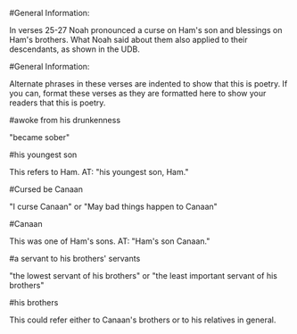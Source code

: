 #General Information:

In verses 25-27 Noah pronounced a curse on Ham's son and blessings on Ham's brothers. What Noah said about them also applied to their descendants, as shown in the UDB.

#General Information:

Alternate phrases in these verses are indented to show that this is poetry. If you can, format these verses as they are formatted here to show your readers that this is poetry.

#awoke from his drunkenness

"became sober"

#his youngest son

This refers to Ham. AT: "his youngest son, Ham."

#Cursed be Canaan

"I curse Canaan" or "May bad things happen to Canaan"

#Canaan

This was one of Ham's sons. AT: "Ham's son Canaan."

#a servant to his brothers' servants

"the lowest servant of his brothers" or "the least important servant of his brothers"

#his brothers

This could refer either to Canaan's brothers or to his relatives in general.